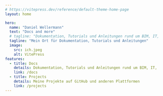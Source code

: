 ```yaml
---
# https://vitepress.dev/reference/default-theme-home-page
layout: home

hero:
  name: "Daniel Wellermann"
  text: "Docs and more"
  # tagline: "Dokumentation, Tutorials und Anleitungen rund um BIM, IT, Linux, Programmierung, Handwerk und 3D-Druck"
  tagline: "Mein Ort für Dokumentation, Tutorials und Anleitungen"
  image:
    src: ich.jpeg
    alt: VitePress
features:
  - title: Docs
    details: Dokumentation, Tutorials und Anleitungen rund um BIM, IT, Linux, Programmierung, Handwerk und 3D-Druck
    link: /docs
  - title: Projects
    details: Meine Projekte auf GitHub und anderen Plattformen
    link: /projects
---
```

